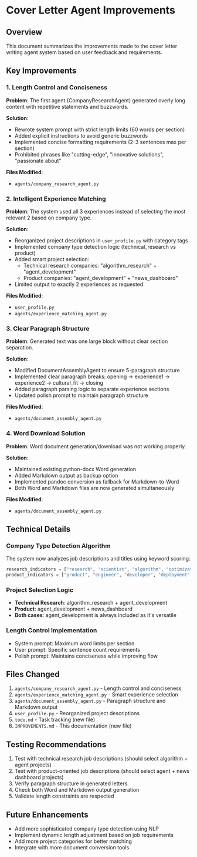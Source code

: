 # Cover Letter Agent Improvements

## Overview
This document summarizes the improvements made to the cover letter writing agent system based on user feedback and requirements.

## Key Improvements

### 1. Length Control and Conciseness
**Problem**: The first agent (CompanyResearchAgent) generated overly long content with repetitive statements and buzzwords.

**Solution**:
- Rewrote system prompt with strict length limits (60 words per section)
- Added explicit instructions to avoid generic buzzwords
- Implemented concise formatting requirements (2-3 sentences max per section)
- Prohibited phrases like "cutting-edge", "innovative solutions", "passionate about"

**Files Modified**:
- `agents/company_research_agent.py`

### 2. Intelligent Experience Matching
**Problem**: The system used all 3 experiences instead of selecting the most relevant 2 based on company type.

**Solution**:
- Reorganized project descriptions in `user_profile.py` with category tags
- Implemented company type detection logic (technical_research vs product)
- Added smart project selection:
  - Technical research companies: "algorithm_research" + "agent_development"
  - Product companies: "agent_development" + "news_dashboard"
- Limited output to exactly 2 experiences as requested

**Files Modified**:
- `user_profile.py`
- `agents/experience_matching_agent.py`

### 3. Clear Paragraph Structure
**Problem**: Generated text was one large block without clear section separation.

**Solution**:
- Modified DocumentAssemblyAgent to ensure 5-paragraph structure
- Implemented clear paragraph breaks: opening → experience1 → experience2 → cultural_fit → closing
- Added paragraph parsing logic to separate experience sections
- Updated polish prompt to maintain paragraph structure

**Files Modified**:
- `agents/document_assembly_agent.py`

### 4. Word Download Solution
**Problem**: Word document generation/download was not working properly.

**Solution**:
- Maintained existing python-docx Word generation
- Added Markdown output as backup option
- Implemented pandoc conversion as fallback for Markdown-to-Word
- Both Word and Markdown files are now generated simultaneously

**Files Modified**:
- `agents/document_assembly_agent.py`

## Technical Details

### Company Type Detection Algorithm
The system now analyzes job descriptions and titles using keyword scoring:

```python
research_indicators = ["research", "scientist", "algorithm", "optimization", ...]
product_indicators = ["product", "engineer", "developer", "deployment", ...]
```

### Project Selection Logic
- **Technical Research**: algorithm_research + agent_development
- **Product**: agent_development + news_dashboard
- **Both cases**: agent_development is always included as it's versatile

### Length Control Implementation
- System prompt: Maximum word limits per section
- User prompt: Specific sentence count requirements
- Polish prompt: Maintains conciseness while improving flow

## Files Changed
1. `agents/company_research_agent.py` - Length control and conciseness
2. `agents/experience_matching_agent.py` - Smart experience selection
3. `agents/document_assembly_agent.py` - Paragraph structure and Markdown output
4. `user_profile.py` - Reorganized project descriptions
5. `todo.md` - Task tracking (new file)
6. `IMPROVEMENTS.md` - This documentation (new file)

## Testing Recommendations
1. Test with technical research job descriptions (should select algorithm + agent projects)
2. Test with product-oriented job descriptions (should select agent + news dashboard projects)
3. Verify paragraph structure in generated letters
4. Check both Word and Markdown output generation
5. Validate length constraints are respected

## Future Enhancements
- Add more sophisticated company type detection using NLP
- Implement dynamic length adjustment based on job requirements
- Add more project categories for better matching
- Integrate with more document conversion tools

